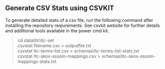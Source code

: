 ## Generate CSV Stats using CSVKIT
To generate detailed stats of a csv file, run the following command after installing the repository reqiurements. 
See csvkit website for further details and additional tools available in the power cmd kit.

> cd data\ltc\ltc-set  
> csvstat filename.csv > outputfile.txt  
> csvstat ltc-terms-list.csv > schemas\ltc-terms-list-stats.txt  
> csvstat ltc-skos-sssom-mappings.csv > schemas\ltc-skos-sssom-mappings-stats.txt 
>  